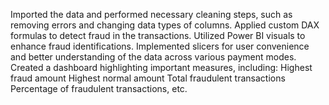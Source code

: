 Imported the data and performed necessary cleaning steps, such as removing errors and changing data types of columns.
Applied custom DAX formulas to detect fraud in the transactions.
Utilized Power BI visuals to enhance fraud identifications.
Implemented slicers for user convenience and better understanding of the data across various payment modes.
Created a dashboard highlighting important measures, including:
			Highest fraud amount
			Highest normal amount
			Total fraudulent transactions
			Percentage of fraudulent transactions, etc.  
